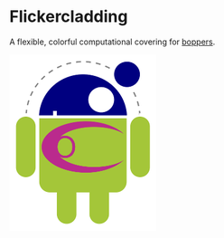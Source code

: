Flickercladding
===============

A flexible, colorful computational covering for [boppers](http://www.rudyrucker.com/wares/html/).

![Flickercladding logos](Flickercladding_logos_260.png)
